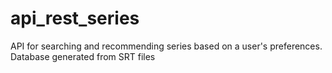 # api_rest_series
API for searching and recommending series based on a user's preferences. Database generated from SRT files
